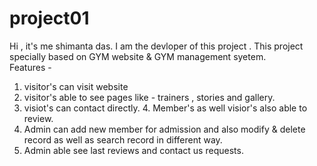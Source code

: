 # project01
Hi , it's me shimanta das. I am the devloper of this project . This project specially based on GYM website &amp; GYM management syetem.  
Features - 
1. visitor's can visit website 
2. visitor's able to see pages like - trainers , stories and gallery. 
3. visiot's can contact directly. 4. Member's as well visior's also able to review. 
4. Admin can add new member for admission and also modify &amp; delete record as well as search record in different way. 
5. Admin able see last reviews and contact us requests.
